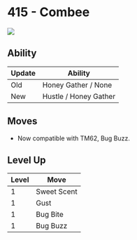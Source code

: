# 415 - Combee
![][415]

## Ability

Update | Ability
---    | ---
Old    | Honey Gather / None
New    | Hustle / Honey Gather

## Moves

 - Now compatible with TM62, Bug Buzz.

## Level Up

Level | Move
---   | ---
  1   | Sweet Scent
  1   | Gust
  1   | Bug Bite
  1   | Bug Buzz

[415]: ../img/pokemon/415.png
